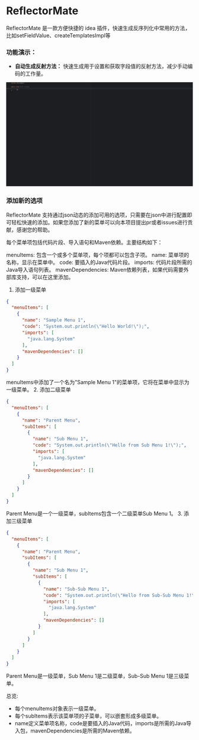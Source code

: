 # ReflectorMate

ReflectorMate 是一款方便快捷的 idea 插件，快速生成反序列化中常用的方法，比如setFieldValue、createTemplatesImpl等

### 功能演示：
- **自动生成反射方法：** 快速生成用于设置和获取字段值的反射方法，减少手动编码的工作量。

![功能演示](/img/功能演示.gif "功能演示")

### 添加新的选项
ReflectorMate 支持通过json动态的添加可用的选项，只需要在json中进行配置即可轻松快速的添加。如果您添加了新的菜单可以向本项目提出pr或者issues进行贡献，感谢您的帮助。

每个菜单项包括代码片段、导入语句和Maven依赖。主要结构如下：

menuItems: 包含一个或多个菜单项，每个项都可以包含子项。
name: 菜单项的名称，显示在菜单中。
code: 要插入的Java代码片段。
imports: 代码片段所需的Java导入语句列表。
mavenDependencies: Maven依赖列表，如果代码需要外部库支持，可以在这里添加。

1. 添加一级菜单
```json
{
  "menuItems": [
    {
      "name": "Sample Menu 1",
      "code": "System.out.println(\"Hello World!\");",
      "imports": [
        "java.lang.System"
      ],
      "mavenDependencies": []
    }
  ]
}
```
menuItems中添加了一个名为"Sample Menu 1"的菜单项，它将在菜单中显示为一级菜单。
2. 添加二级菜单
```json
{
  "menuItems": [
    {
      "name": "Parent Menu",
      "subItems": [
        {
          "name": "Sub Menu 1",
          "code": "System.out.println(\"Hello from Sub Menu 1!\");",
          "imports": [
            "java.lang.System"
          ],
          "mavenDependencies": []
        }
      ]
    }
  ]
}
```
Parent Menu是一个一级菜单，subItems包含一个二级菜单Sub Menu 1。
3. 添加三级菜单
```json
{
  "menuItems": [
    {
      "name": "Parent Menu",
      "subItems": [
        {
          "name": "Sub Menu 1",
          "subItems": [
            {
              "name": "Sub-Sub Menu 1",
              "code": "System.out.println(\"Hello from Sub-Sub Menu 1!\");",
              "imports": [
                "java.lang.System"
              ],
              "mavenDependencies": []
            }
          ]
        }
      ]
    }
  ]
}
```
Parent Menu是一级菜单，Sub Menu 1是二级菜单，Sub-Sub Menu 1是三级菜单。

总览:

- 每个menuItems对象表示一级菜单。
- 每个subItems表示该菜单项的子菜单，可以嵌套形成多级菜单。
- name定义菜单项名称，code是要插入的Java代码，imports是所需的Java导入包，mavenDependencies是所需的Maven依赖。